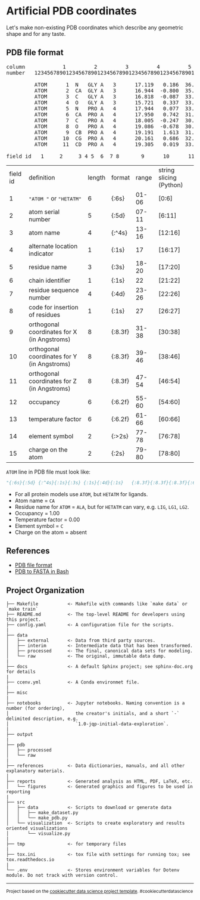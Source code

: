 # Artificial PDB coordinates
Let's make non-existing PDB coordinates which describe any geometric shape and for any taste.

## PDB file format

<pre class="bold fixed">column            1         2         3         4         5         6         7         8
number   12345678901234567890123456789012345678901234567890123456789012345678901234567890

         <span class="f1">ATOM  </span><span class="f2">    1</span> <span class="f3"> N  </span><span class="f4"> </span><span class="f5">GLY</span> <span class="f6">A</span><span class="f7">   3</span><span class="f8"> </span>   <span class="f9">  17.119</span><span class="f10">   0.186</span><span class="f11">  36.320</span><span class="f12">  1.00</span><span class="f13"> 64.10</span>          <span class="f14"> N</span><span class="f15">  </span>
         <span class="f1">ATOM  </span><span class="f2">    2</span> <span class="f3"> CA </span><span class="f4"> </span><span class="f5">GLY</span> <span class="f6">A</span><span class="f7">   3</span><span class="f8"> </span>   <span class="f9">  16.944</span><span class="f10">  -0.800</span><span class="f11">  35.208</span><span class="f12">  1.00</span><span class="f13"> 63.46</span>          <span class="f14"> C</span><span class="f15">  </span>
         <span class="f1">ATOM  </span><span class="f2">    3</span> <span class="f3"> C  </span><span class="f4"> </span><span class="f5">GLY</span> <span class="f6">A</span><span class="f7">   3</span><span class="f8"> </span>   <span class="f9">  16.818</span><span class="f10">  -0.087</span><span class="f11">  33.851</span><span class="f12">  1.00</span><span class="f13"> 61.22</span>          <span class="f14"> C</span><span class="f15">  </span>
         <span class="f1">ATOM  </span><span class="f2">    4</span> <span class="f3"> O  </span><span class="f4"> </span><span class="f5">GLY</span> <span class="f6">A</span><span class="f7">   3</span><span class="f8"> </span>   <span class="f9">  15.721</span><span class="f10">   0.337</span><span class="f11">  33.463</span><span class="f12">  1.00</span><span class="f13"> 62.81</span>          <span class="f14"> O</span><span class="f15">  </span>
         <span class="f1">ATOM  </span><span class="f2">    5</span> <span class="f3"> N  </span><span class="f4"> </span><span class="f5">PRO</span> <span class="f6">A</span><span class="f7">   4</span><span class="f8"> </span>   <span class="f9">  17.944</span><span class="f10">   0.077</span><span class="f11">  33.129</span><span class="f12">  1.00</span><span class="f13"> 57.39</span>          <span class="f14"> N</span><span class="f15">  </span>
         <span class="f1">ATOM  </span><span class="f2">    6</span> <span class="f3"> CA </span><span class="f4"> </span><span class="f5">PRO</span> <span class="f6">A</span><span class="f7">   4</span><span class="f8"> </span>   <span class="f9">  17.950</span><span class="f10">   0.742</span><span class="f11">  31.815</span><span class="f12">  1.00</span><span class="f13"> 53.27</span>          <span class="f14"> C</span><span class="f15">  </span>
         <span class="f1">ATOM  </span><span class="f2">    7</span> <span class="f3"> C  </span><span class="f4"> </span><span class="f5">PRO</span> <span class="f6">A</span><span class="f7">   4</span><span class="f8"> </span>   <span class="f9">  18.005</span><span class="f10">  -0.247</span><span class="f11">  30.629</span><span class="f12">  1.00</span><span class="f13"> 49.78</span>          <span class="f14"> C</span><span class="f15">  </span>
         <span class="f1">ATOM  </span><span class="f2">    8</span> <span class="f3"> O  </span><span class="f4"> </span><span class="f5">PRO</span> <span class="f6">A</span><span class="f7">   4</span><span class="f8"> </span>   <span class="f9">  19.086</span><span class="f10">  -0.678</span><span class="f11">  30.218</span><span class="f12">  1.00</span><span class="f13"> 48.17</span>          <span class="f14"> O</span><span class="f15">  </span>
         <span class="f1">ATOM  </span><span class="f2">    9</span> <span class="f3"> CB </span><span class="f4"> </span><span class="f5">PRO</span> <span class="f6">A</span><span class="f7">   4</span><span class="f8"> </span>   <span class="f9">  19.191</span><span class="f10">   1.613</span><span class="f11">  31.898</span><span class="f12">  1.00</span><span class="f13"> 54.33</span>          <span class="f14"> C</span><span class="f15">  </span>
         <span class="f1">ATOM  </span><span class="f2">   10</span> <span class="f3"> CG </span><span class="f4"> </span><span class="f5">PRO</span> <span class="f6">A</span><span class="f7">   4</span><span class="f8"> </span>   <span class="f9">  20.161</span><span class="f10">   0.686</span><span class="f11">  32.625</span><span class="f12">  1.00</span><span class="f13"> 55.45</span>          <span class="f14"> C</span><span class="f15">  </span>
         <span class="f1">ATOM  </span><span class="f2">   11</span> <span class="f3"> CD </span><span class="f4"> </span><span class="f5">PRO</span> <span class="f6">A</span><span class="f7">   4</span><span class="f8"> </span>   <span class="f9">  19.305</span><span class="f10">   0.019</span><span class="f11">  33.701</span><span class="f12">  1.00</span><span class="f13"> 55.83</span>          <span class="f14"> C</span><span class="f15">  </span>

field id <span class="f1">  1   </span><span class="f2">  2  </span> <span class="f3">  3 </span><span class="f4">4</span><span class="f5"> 5 </span> <span class="f6">6</span><span class="f7">  7 </span><span class="f8">8</span>   <span class="f9">    9   </span><span class="f10">   10   </span><span class="f11">   11   </span><span class="f12">  12  </span><span class="f13">  13  </span>          <span class="f14">14</span><span class="f15">15</span>
</pre>
<table class="centered">
<tbody><tr>
    <td class="header">field id</td>
    <td class="header left">definition</td>
    <td class="header">length</td>
    <td class="header">format</td>
    <td class="header">range</td>
    <td class="header left">string slicing (Python)</td>
</tr>

<tr>
    <td class="f1 fixed bold">1</td>
    <td class="left"><tt>"ATOM  "</tt> or <tt>"HETATM"</tt></td>
    <td>6</td>
    <td class="fixed">{:6s}</td>
    <td>01-06</td>
    <td class="left">[0:6]</td>
</tr>
<tr>
    <td class="f2 fixed bold">2</td>
    <td class="left">atom serial number</td>
    <td>5</td>
    <td class="fixed">{:5d}</td>
    <td>07-11</td>
    <td class="left">[6:11]</td>
</tr>
<tr>
    <td class="f3 fixed bold">3</td>
    <td class="left">atom name</td>
    <td>4</td>
    <td class="fixed">{:^4s}</td>
    <td>13-16</td>
    <td class="left">[12:16]</td>
</tr>
<tr>
    <td class="f4 fixed bold">4</td>
    <td class="left">alternate location indicator</td>
    <td>1</td>
    <td class="fixed">{:1s}</td>
    <td>17</td>
    <td class="left">[16:17]</td>
</tr>
<tr>
    <td class="f5 fixed bold">5</td>
    <td class="left">residue name</td>
    <td>3</td>
    <td class="fixed">{:3s}</td>
    <td>18-20</td>
    <td class="left">[17:20]</td>
</tr>
<tr>
    <td class="f6 fixed bold">6</td>
    <td class="left">chain identifier</td>
    <td>1</td>
    <td class="fixed">{:1s}</td>
    <td>22</td>
    <td class="left">[21:22]</td>
</tr>
<tr>
    <td class="f7 fixed bold">7</td>
    <td class="left">residue sequence number</td>
    <td>4</td>
    <td class="fixed">{:4d}</td>
    <td>23-26</td>
    <td class="left">[22:26]</td>
</tr>
<tr>
    <td class="f8 fixed bold">8</td>
    <td class="left">code for insertion of residues</td>
    <td>1</td>
    <td class="fixed">{:1s}</td>
    <td>27</td>
    <td class="left">[26:27]</td>
</tr>
<tr>
    <td class="f9 fixed bold">9</td>
    <td class="left">orthogonal coordinates for X (in Angstroms)</td>
    <td>8</td>
    <td class="fixed">{:8.3f}</td>
    <td>31-38</td>
    <td class="left">[30:38]</td>
</tr>
<tr>
    <td class="f10 fixed bold">10</td>
    <td class="left">orthogonal coordinates for Y (in Angstroms)</td>
    <td>8</td>
    <td class="fixed">{:8.3f}</td>
    <td>39-46</td>
    <td class="left">[38:46]</td>
</tr>
<tr>
    <td class="f11 fixed bold">11</td>
    <td class="left">orthogonal coordinates for Z (in Angstroms)</td>
    <td>8</td>
    <td class="fixed">{:8.3f}</td>
    <td>47-54</td>
    <td class="left">[46:54]</td>
</tr>
<tr>
    <td class="f12 fixed bold">12</td>
    <td class="left">occupancy</td>
    <td>6</td>
    <td class="fixed">{:6.2f}</td>
    <td>55-60</td>
    <td class="left">[54:60]</td>
</tr>
<tr>
    <td class="f13 fixed bold">13</td>
    <td class="left">temperature factor</td>
    <td>6</td>
    <td class="fixed">{:6.2f}</td>
    <td>61-66</td>
    <td class="left">[60:66]</td>
</tr>
<tr>
    <td class="f14 fixed bold">14</td>
    <td class="left">element symbol</td>
    <td>2</td>
    <td class="fixed">{:&gt;2s}</td>
    <td>77-78</td>
    <td class="left">[76:78]</td>
</tr>
<tr>
    <td class="f15 fixed bold">15</td>
    <td class="left">charge on the atom</td>
    <td>2</td>
    <td class="fixed">{:2s}</td>
    <td>79-80</td>
    <td class="left">[78:80]</td>
</tr>
</tbody></table>

`ATOM` line in PDB file must look like:
```python
"{:6s}{:5d} {:^4s}{:1s}{:3s} {:1s}{:4d}{:1s}   {:8.3f}{:8.3f}{:8.3f}{:6.2f}{:6.2f}          {:>2s}{:2s}".format(...)
```

- For all protein models use `ATOM`, but `HETATM` for ligands.
- Atom name = `CA`
- Residue name for `ATOM` = `ALA`, but for `HETATM` can vary, e.g. `LIG`, `LG1`, `LG2`.
- Occupancy = 1.00
- Temperature factor = 0.00
- Element symbol = `C`
- Charge on the atom = absent
## References

- [PDB file format](https://cupnet.net/pdb-format/)
- [PDB to FASTA in Bash](https://cupnet.net/pdb2fasta/)

Project Organization
------------

    ├── Makefile           <- Makefile with commands like `make data` or `make train`
    ├── README.md          <- The top-level README for developers using this project.
    ├── config.yaml        <- A configuration file for the scripts.
    |
    ├── data
    │   ├── external       <- Data from third party sources.
    │   ├── interim        <- Intermediate data that has been transformed.
    │   ├── processed      <- The final, canonical data sets for modeling.
    │   └── raw            <- The original, immutable data dump.
    |
    ├── docs               <- A default Sphinx project; see sphinx-doc.org for details
    |
    ├── ccenv.yml          <- A Conda environmet file.
    |
    ├── misc
    |
    ├── notebooks          <- Jupyter notebooks. Naming convention is a number (for ordering),
    │                         the creator's initials, and a short `-` delimited description, e.g.
    │                         `1.0-jqp-initial-data-exploration`.
    |
    ├── output
    |
    ├── pdb
    │   ├── processed
    │   └── raw
    |
    ├── references         <- Data dictionaries, manuals, and all other explanatory materials.
    │
    ├── reports            <- Generated analysis as HTML, PDF, LaTeX, etc.
    │   └── figures        <- Generated graphics and figures to be used in reporting
    |
    ├── src
    │   ├── data           <- Scripts to download or generate data
    │   │   ├── make_dataset.py
    │   │   └── make_pdb.py
    │   └── visualization  <- Scripts to create exploratory and results oriented visualizations
    │       └── visualize.py
    |
    ├── tmp                <- for temporary files
    |
    ├── tox.ini            <- tox file with settings for running tox; see tox.readthedocs.io
    |
    └── .env               <- Stores environment variables for Dotenv module. Do not track with version control.

--------

<p><small>Project based on the <a target="_blank" href="https://drivendata.github.io/cookiecutter-data-science/">cookiecutter data science project template</a>. #cookiecutterdatascience</small></p>
